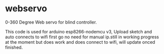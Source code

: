 # webservo
0-360 Degree Web servo for blind controller.

This code is used for arduino esp8266-nodemcu v3,
Upload sketch and auto connects to wifi first go no need for manual ip.still in working progress at the moment but does work and does connect to wifi, will update onced finished.
